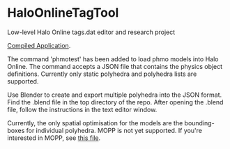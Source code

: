 # HaloOnlineTagTool
Low-level Halo Online tags.dat editor and research project

[Compiled Application](https://www.dropbox.com/s/bv52d1ry2dhqslr/HaloOnlineTagTool.zip?dl=1).

The command 'phmotest' has been added to load phmo models into Halo Online. The command accepts a JSON file that contains the physics object definitions. Currently only static polyhedra and polyhedra lists are supported.

Use Blender to create and export multiple polyhedra into the JSON format. Find the .blend file in the top directory of the repo. After opening the .blend file, follow the instructions in the text editor window.

Currently, the only spatial optimisation for the models are the bounding-boxes for individual polyhedra. MOPP is not yet supported. If you're interested in MOPP, see [this file](https://github.com/Gurten/HaloOnlineTagTool/blob/master/mopp_research.txt).
